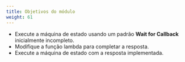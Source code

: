 ```yaml
---
title: Objetivos do módulo
weight: 61
---
```


- Execute a máquina de estado usando um padrão **Wait for Callback** inicialmente incompleto.
- Modifique a função lambda para completar a resposta.
- Execute a máquina de estado com a resposta implementada.
